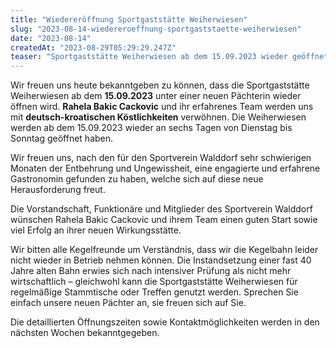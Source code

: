 ```yaml
---
title: "Wiedereröffnung Sportgaststätte Weiherwiesen"
slug: "2023-08-14-wiedereroeffnung-sportgaststaette-weiherwiesen"
date: "2023-08-14"
createdAt: "2023-08-29T05:29:29.247Z"
teaser: "Sportgaststätte Weiherwiesen ab dem 15.09.2023 wieder geöffnet!"
---
```

Wir freuen uns heute bekanntgeben zu können, dass die Sportgaststätte Weiherwiesen ab dem **15.09.2023** unter einer neuen Pächterin wieder öffnen wird. **Rahela Bakic Cackovic** und ihr erfahrenes Team werden uns mit **deutsch-kroatischen Köstlichkeiten** verwöhnen. Die Weiherwiesen werden ab dem 15.09.2023 wieder an sechs Tagen von Dienstag bis Sonntag geöffnet haben.

Wir freuen uns, nach den für den Sportverein Walddorf sehr schwierigen Monaten der Entbehrung und Ungewissheit, eine engagierte und erfahrene Gastronomin gefunden zu haben, welche sich auf diese neue Herausforderung freut.

Die Vorstandschaft, Funktionäre und Mitglieder des Sportverein Walddorf wünschen Rahela Bakic Cackovic und ihrem Team einen guten Start sowie viel Erfolg an ihrer neuen Wirkungsstätte.

Wir bitten alle Kegelfreunde um Verständnis, dass wir die Kegelbahn leider nicht wieder in Betrieb nehmen können. Die Instandsetzung einer fast 40 Jahre alten Bahn erwies sich nach intensiver Prüfung als nicht mehr wirtschaftlich – gleichwohl kann die Sportgaststätte Weiherwiesen für regelmäßige Stammtische oder Treffen genutzt werden. Sprechen Sie einfach unsere neuen Pächter an, sie freuen sich auf Sie.

Die detaillierten Öffnungszeiten sowie Kontaktmöglichkeiten werden in den nächsten Wochen bekanntgegeben.
